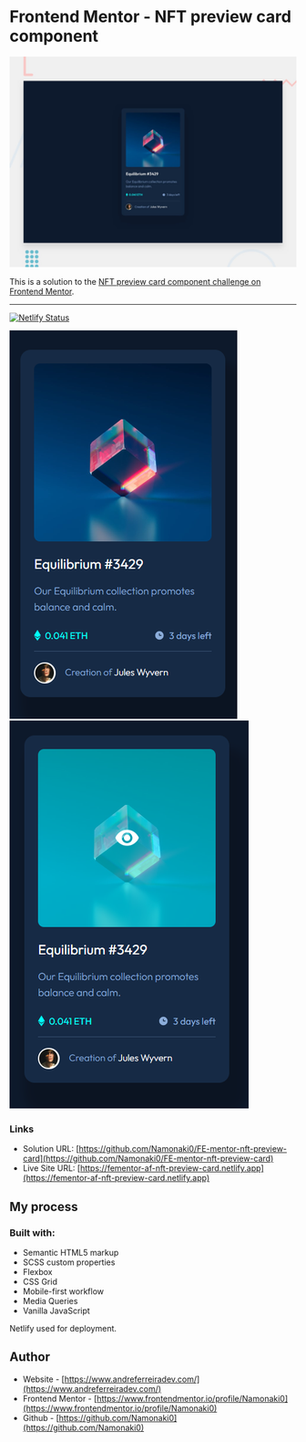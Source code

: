 # Frontend Mentor - NFT preview card component

![Design preview for the NFT preview card component coding challenge](./design/desktop-preview.jpg)

This is a solution to the [NFT preview card component challenge on Frontend Mentor](https://www.frontendmentor.io/challenges/nft-preview-card-component-SbdUL_w0U).

---

[![Netlify Status](https://api.netlify.com/api/v1/badges/5b0e42e1-b805-43c8-bc69-a398ae124f91/deploy-status)](https://app.netlify.com/sites/fementor-af-nft-preview-card/deploys)

![mobile](./completed_screenshots/mobile.PNG) ![mobile_hover](./completed_screenshots/mobile_hover.png)

### Links

- Solution URL: [https://github.com/Namonaki0/FE-mentor-nft-preview-card](https://github.com/Namonaki0/FE-mentor-nft-preview-card)
- Live Site URL: [https://fementor-af-nft-preview-card.netlify.app](https://fementor-af-nft-preview-card.netlify.app)

## My process

### Built with:

- Semantic HTML5 markup
- SCSS custom properties
- Flexbox
- CSS Grid
- Mobile-first workflow
- Media Queries
- Vanilla JavaScript

Netlify used for deployment.

## Author

- Website - [https://www.andreferreiradev.com/](https://www.andreferreiradev.com/)
- Frontend Mentor - [https://www.frontendmentor.io/profile/Namonaki0](https://www.frontendmentor.io/profile/Namonaki0)
- Github - [https://github.com/Namonaki0](https://github.com/Namonaki0)
